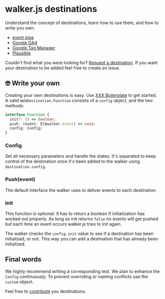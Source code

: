 # walker.js destinations

Understand the concept of destinations, learn how to use them, and how to write you own.

- [event pipe](./event-pipe/)
- [Google GA4](./google-ga4/)
- [Google Tag Manager](./google-gtm/)
- [Plausible](./plausible/)

Couldn't find what you were looking for? [Request a destination](https://github.com/elbwalker/walker.js/issues/new).
If you want your destination to be added feel free to create an issue.

## 🤓 Write your own

Creating your own destinations is easy. Use [XXX Boilerplate](./xxx_boilerplate/) to get started. A valid `WebDestination.Function` consists of a `config` object, and the two methods:

```ts
interface Function {
  init?: () => boolean;
  push: (event: Elbwalker.Event) => void;
  config: Config;
}
```

### Config

Set all necessary parameters and handle the states. It's separated to keep control of the destination once it's been added to the walker using `destination.config`.

### Push(event)

The default interface the walker uses to deliver events to each destination.

### Init

This function is optional. It has to return a boolean if initialization has worked out properly. As long as init returns `false` no events will get pushed but each time an event occurs walker.js tries to init again.

The walker checks the `config.init` value to see if a destination has been initialized, or not. This way you can add a destination that has already been initialized.

## Final words

We highly recommend writing a corresponding test. We plan to enhance the `Config` continuously. To prevent overriding or naming conflicts use the `custom` object.

Feel free to [contribute](https://github.com/elbwalker/walker.js#-contributing) you destinations.
